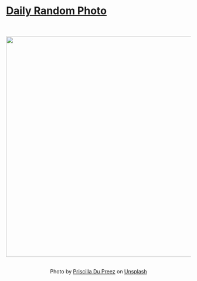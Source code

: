 # [Daily Random Photo](https://www.dailyrandomphoto.com/)

<div align="center">
  <br>
  <br>
  <a href="https://www.dailyrandomphoto.com/p/2022/2022-03-24/"><img src="https://images.unsplash.com/photo-1604882736764-6152df6dc4eb?crop=entropy&cs=tinysrgb&fit=max&fm=jpg&ixid=Mnw3NzUwOHwwfDF8cmFuZG9tfHx8fHx8fHx8MTY0ODA4MTk1OA&ixlib=rb-1.2.1&q=80&w=1080" width="600px"></a>
  <br>
  <br>
  <p class="has-text-grey">Photo by <a href="https://unsplash.com/@priscilladupreez?utm_source=Daily%20Random%20Photo&amp;utm_medium=referral" target="_blank" rel="noopener noreferrer">Priscilla Du Preez</a> on <a href="https://unsplash.com/photos/tfu0R745Deo?utm_source=Daily%20Random%20Photo&amp;utm_medium=referral" target="_blank" rel="noopener noreferrer">Unsplash</a></p>
</div>
